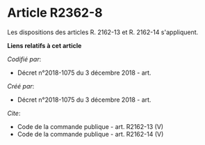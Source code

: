# Article R2362-8

Les dispositions des articles R. 2162-13 et R. 2162-14 s'appliquent.

**Liens relatifs à cet article**

_Codifié par_:

  - Décret n°2018-1075 du 3 décembre 2018 - art.

_Créé par_:

  - Décret n°2018-1075 du 3 décembre 2018 - art.

_Cite_:

  - Code de la commande publique - art. R2162-13 (V)
  - Code de la commande publique - art. R2162-14 (V)
